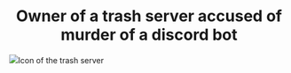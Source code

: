 <html>
  <head>
  </head>
  <body>
    <h1><center>Owner of a trash server accused of murder of a discord bot</center></h1>
    <img src = 'https://cdn.discordapp.com/icons/872789556297097266/690c57f20c5c0a8ca1d6305ba3ffe32e.png?size=256'>Icon of the trash server</img>
  </body>
</html>
